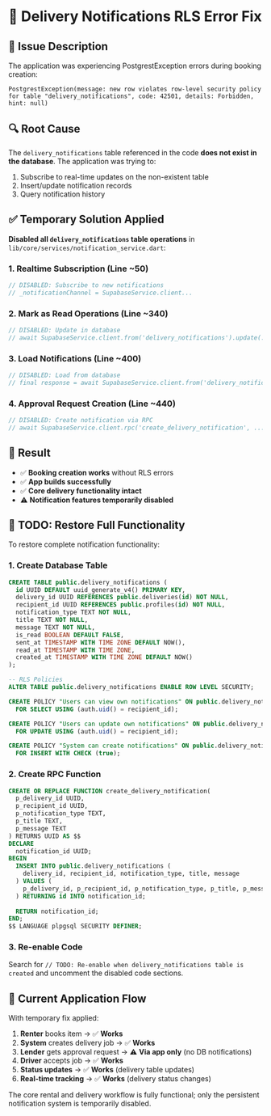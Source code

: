 # 🔧 Delivery Notifications RLS Error Fix

## 🚨 Issue Description
The application was experiencing PostgrestException errors during booking creation:
```
PostgrestException(message: new row violates row-level security policy for table "delivery_notifications", code: 42501, details: Forbidden, hint: null)
```

## 🔍 Root Cause
The `delivery_notifications` table referenced in the code **does not exist in the database**. The application was trying to:
1. Subscribe to real-time updates on the non-existent table
2. Insert/update notification records 
3. Query notification history

## ✅ Temporary Solution Applied
**Disabled all `delivery_notifications` table operations** in `lib/core/services/notification_service.dart`:

### 1. Realtime Subscription (Line ~50)
```dart
// DISABLED: Subscribe to new notifications
// _notificationChannel = SupabaseService.client...
```

### 2. Mark as Read Operations (Line ~340)
```dart
// DISABLED: Update in database
// await SupabaseService.client.from('delivery_notifications').update(...)
```

### 3. Load Notifications (Line ~400)
```dart
// DISABLED: Load from database
// final response = await SupabaseService.client.from('delivery_notifications')...
```

### 4. Approval Request Creation (Line ~440)
```dart
// DISABLED: Create notification via RPC
// await SupabaseService.client.rpc('create_delivery_notification', ...)
```

## 🚀 Result
- ✅ **Booking creation works** without RLS errors
- ✅ **App builds successfully**
- ✅ **Core delivery functionality intact**
- ⚠️ **Notification features temporarily disabled**

## 📝 TODO: Restore Full Functionality

To restore complete notification functionality:

### 1. Create Database Table
```sql
CREATE TABLE public.delivery_notifications (
  id UUID DEFAULT uuid_generate_v4() PRIMARY KEY,
  delivery_id UUID REFERENCES public.deliveries(id) NOT NULL,
  recipient_id UUID REFERENCES public.profiles(id) NOT NULL,
  notification_type TEXT NOT NULL,
  title TEXT NOT NULL,
  message TEXT NOT NULL,
  is_read BOOLEAN DEFAULT FALSE,
  sent_at TIMESTAMP WITH TIME ZONE DEFAULT NOW(),
  read_at TIMESTAMP WITH TIME ZONE,
  created_at TIMESTAMP WITH TIME ZONE DEFAULT NOW()
);

-- RLS Policies
ALTER TABLE public.delivery_notifications ENABLE ROW LEVEL SECURITY;

CREATE POLICY "Users can view own notifications" ON public.delivery_notifications
  FOR SELECT USING (auth.uid() = recipient_id);

CREATE POLICY "Users can update own notifications" ON public.delivery_notifications  
  FOR UPDATE USING (auth.uid() = recipient_id);

CREATE POLICY "System can create notifications" ON public.delivery_notifications
  FOR INSERT WITH CHECK (true);
```

### 2. Create RPC Function
```sql
CREATE OR REPLACE FUNCTION create_delivery_notification(
  p_delivery_id UUID,
  p_recipient_id UUID,
  p_notification_type TEXT,
  p_title TEXT,
  p_message TEXT
) RETURNS UUID AS $$
DECLARE
  notification_id UUID;
BEGIN
  INSERT INTO public.delivery_notifications (
    delivery_id, recipient_id, notification_type, title, message
  ) VALUES (
    p_delivery_id, p_recipient_id, p_notification_type, p_title, p_message
  ) RETURNING id INTO notification_id;
  
  RETURN notification_id;
END;
$$ LANGUAGE plpgsql SECURITY DEFINER;
```

### 3. Re-enable Code
Search for `// TODO: Re-enable when delivery_notifications table is created` and uncomment the disabled code sections.

## 🔄 Current Application Flow
With temporary fix applied:
1. **Renter** books item → ✅ **Works**
2. **System** creates delivery job → ✅ **Works** 
3. **Lender** gets approval request → ⚠️ **Via app only** (no DB notifications)
4. **Driver** accepts job → ✅ **Works**
5. **Status updates** → ✅ **Works** (delivery table updates)
6. **Real-time tracking** → ✅ **Works** (delivery status changes)

The core rental and delivery workflow is fully functional; only the persistent notification system is temporarily disabled. 